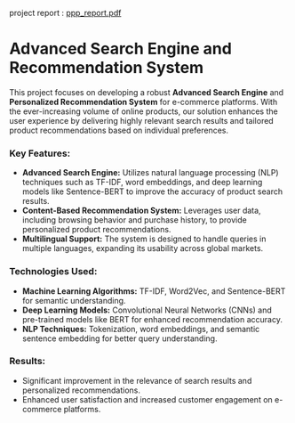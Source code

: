 project report : [ppp_report.pdf](https://github.com/user-attachments/files/17062308/ppp_report.pdf)


# Advanced Search Engine and Recommendation System

This project focuses on developing a robust **Advanced Search Engine** and **Personalized Recommendation System** for e-commerce platforms. With the ever-increasing volume of online products, our solution enhances the user experience by delivering highly relevant search results and tailored product recommendations based on individual preferences.

### Key Features:
- **Advanced Search Engine:** Utilizes natural language processing (NLP) techniques such as TF-IDF, word embeddings, and deep learning models like Sentence-BERT to improve the accuracy of product search results.
- **Content-Based Recommendation System:** Leverages user data, including browsing behavior and purchase history, to provide personalized product recommendations.
- **Multilingual Support:** The system is designed to handle queries in multiple languages, expanding its usability across global markets.

### Technologies Used:
- **Machine Learning Algorithms:** TF-IDF, Word2Vec, and Sentence-BERT for semantic understanding.
- **Deep Learning Models:** Convolutional Neural Networks (CNNs) and pre-trained models like BERT for enhanced recommendation accuracy.
- **NLP Techniques:** Tokenization, word embeddings, and semantic sentence embedding for better query understanding.

### Results:
- Significant improvement in the relevance of search results and personalized recommendations.
- Enhanced user satisfaction and increased customer engagement on e-commerce platforms.

